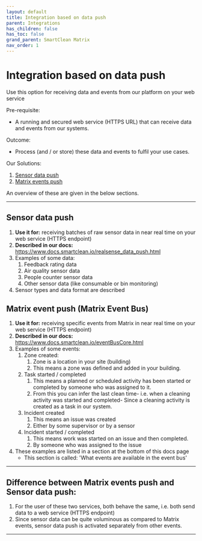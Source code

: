 ```yaml
---
layout: default
title: Integration based on data push
parent: Integrations
has_children: false
has_toc: false
grand_parent: SmartClean Matrix
nav_order: 1
---
```


# Integration based on data push
Use this option for receiving data and events from our platform on your web service

Pre-requisite: 
- A running and secured web service (HTTPS URL) that can receive data and events from our systems.

Outcome:
- Process (and / or store) these data and events to fulfil your use cases.

Our Solutions:
1. [Sensor data push](https://www.docs.smartclean.io/realsense_data_push.html)
2. [Matrix events push](https://www.docs.smartclean.io/eventBusCore.html)

An overview of these are given in the below sections.

---

## Sensor data push
1. **Use it for:** receiving batches of raw sensor data in near real time on your web service (HTTPS endpoint)
2. **Described in our docs:** https://www.docs.smartclean.io/realsense_data_push.html
3. Examples of some data:
   1. Feedback rating data
   2. Air quality sensor data
   3. People counter sensor data
   4. Other sensor data (like consumable or bin monitoring)
4. Sensor types and data format are described  

## Matrix event push (Matrix Event Bus)
1. **Use it for:** receiving specific events from Matrix in near real time on your web service (HTTPS endpoint)
2. **Described in our docs:** https://www.docs.smartclean.io/eventBusCore.html
3. Examples of some events:
   1. Zone created:
      1. Zone is a location in your site (building)
      2. This means a zone was defined and added in your building.
   2. Task started / completed
       1. This means a planned or scheduled activity has been started or completed by someone who was assigned to it.
       2. From this you can infer the last clean time- i.e. when a cleaning activity was started and completed- Since a cleaning activity is created as a task in our system.
   3. Incident created 
       1. This means an issue was created
       2. Either by some supervisor or by a sensor
   4. Incident started / completed
       1. This means work was started on an issue and then completed.
       2. By someone who was assigned to the issue 
4. These examples are listed in a section at the bottom of this docs page
   - This section is called: 'What events are available in the event bus'

---

## Difference between Matrix events push and Sensor data push:
1. For the user of these two services, both behave the same, i.e. both send data to a web service (HTTPS endpoint)
2. Since sensor data can be quite voluminous as compared to Matrix events, sensor data push is activated separately from other events.

---
